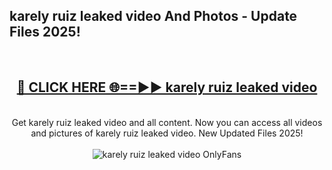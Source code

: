 <h2>karely ruiz leaked video And Photos - Update Files 2025!</h2>
<br>
<div align="center">
<h2><a href="https://linkcuts.com/hfmhzwbr" rel="nofollow">🔴 CLICK HERE 🌐==►► karely ruiz leaked video</a></h2>
<br>
Get karely ruiz leaked video and all content. Now you can access all videos and pictures of karely ruiz leaked video. New Updated Files 2025!
<br>
<br>
<a href="https://linkcuts.com/hfmhzwbr" rel="nofollow" data-target="animated-image.originalLink"><img src="https://i.ibb.co.com/WyWwxjT/player-gif2.gif" alt="karely ruiz leaked video OnlyFans" style="max-width: 100%; display: inline-block;" data-target="animated-image.originalImage"></a>
</div>
<br>